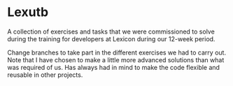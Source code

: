# Lexutb

A collection of exercises and tasks that we were commissioned to solve during the training for developers at Lexicon during our 12-week period.

Change branches to take part in the different exercises we had to carry out. Note that I have chosen to make a little more advanced solutions than what was required of us. Has always had in mind to make the code flexible and reusable in other projects.
